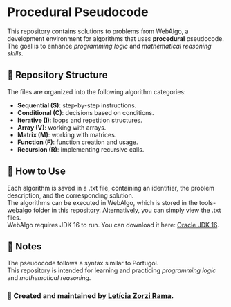 # Procedural Pseudocode  
This repository contains solutions to problems from WebAlgo, a development environment for algorithms that uses **procedural** pseudocode.  
The goal is to enhance *programming logic* and *mathematical reasoning skills*.  

## 📂 Repository Structure  
The files are organized into the following algorithm categories:  

- **Sequential (S)**: step-by-step instructions.  
- **Conditional (C)**: decisions based on conditions.  
- **Iterative (I)**: loops and repetition structures.  
- **Array (V)**: working with arrays.  
- **Matrix (M)**: working with matrices.  
- **Function (F)**: function creation and usage.  
- **Recursion (R)**: implementing recursive calls.  

## 🚀 How to Use  
Each algorithm is saved in a .txt file, containing an identifier, the problem description, and the corresponding solution.  
The algorithms can be executed in WebAlgo, which is stored in the tools-webalgo folder in this repository. Alternatively, you can simply view the .txt files.  
WebAlgo requires JDK 16 to run. You can download it here: [Oracle JDK 16](https://www.oracle.com/java/technologies/javase-jdk16-downloads.html).  

## 📌 Notes  
The pseudocode follows a syntax similar to Portugol.  
This repository is intended for learning and practicing *programming logic* and *mathematical reasoning*.  

### 📌 Created and maintained by [Letícia Zorzi Rama](https://github.com/leticiazorzirama).  

